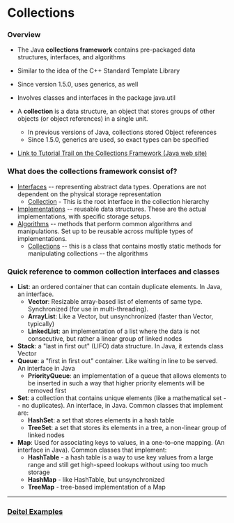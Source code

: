 # Collections

### Overview

-   The Java  **collections framework**  contains pre-packaged data structures, interfaces, and algorithms

-   Similar to the idea of the C++ Standard Template Library
-   Since version 1.5.0, uses generics, as well

-   Involves classes and interfaces in the package  java.util
-   A  **collection**  is a data structure, an object that stores groups of other objects (or object references) in a single unit.
    -   In previous versions of Java, collections stored  Object  references
    -   Since 1.5.0, generics are used, so exact types can be specified
-   [Link to Tutorial Trail on the Collections Framework (Java web site)](http://docs.oracle.com/javase/tutorial/collections/index.html)

### What does the collections framework consist of?

-   [Interfaces](http://docs.oracle.com/javase/tutorial/collections/interfaces/index.html)  -- representing abstract data types. Operations are not dependent on the physical storage representation
    -   [Collection](http://java.sun.com/javase/6/docs/api/java/util/Collection.html)  - This is the root interface in the collection hierarchy
-   [Implementations](http://docs.oracle.com/javase/tutorial/collections/implementations/index.html)  -- reusable data structures. These are the actual implementations, with specific storage setups.
-   [Algorithms](http://docs.oracle.com/javase/tutorial/collections/algorithms/index.html)  -- methods that perform common algorithms and manipulations. Set up to be reusable across multiple types of implementations.
    -   [Collections](http://java.sun.com/javase/6/docs/api/java/util/Collections.html)  -- this is a class that contains mostly static methods for manipulating collections -- the algorithms

### Quick reference to common collection interfaces and classes

-   **List**: an ordered container that can contain duplicate elements. In Java, an interface.
    -   **Vector**: Resizable array-based list of elements of same type. Synchronized (for use in multi-threading).
    -   **ArrayList**: Like a Vector, but unsynchronized (faster than Vector, typically)
    -   **LinkedList**: an implementation of a list where the data is not consecutive, but rather a linear group of linked nodes
-   **Stack**: a "last in first out" (LIFO) data structure. In Java, it extends class Vector
-   **Queue**: a "first in first out" container. Like waiting in line to be served. An interface in Java
    -   **PriorityQueue**: an implementation of a queue that allows elements to be inserted in such a way that higher priority elements will be removed first
-   **Set**: a collection that contains unique elements (like a mathematical set -- no duplicates). An interface, in Java. Common classes that implement are:
    -   **HashSet**: a set that stores elements in a hash table
    -   **TreeSet**: a set that stores its elements in a tree, a non-linear group of linked nodes
-   **Map**: Used for associating keys to values, in a one-to-one mapping. (An interface in Java). Common classes that implement:
    -   **HashTable**  - a hash table is a way to use key values from a large range and still get high-speed lookups without using too much storage
    -   **HashMap**  - like HashTable, but unsynchronized
    -   **TreeMap**  - tree-based implementation of a Map

----------

### [Deitel Examples](https://www.cs.fsu.edu/~myers/cop3252/notes/deitel7/ch19/)